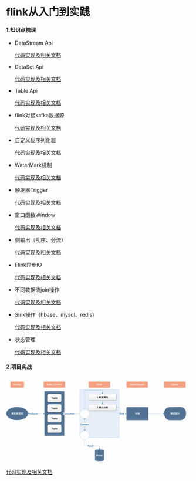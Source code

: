 # flink从入门到实践
#### 1.知识点梳理

- DataStream Api

  [代码实现及相关文档](/src/main/scala/com/lp/test/datastream)

- DataSet Api

  [代码实现及相关文档](/src/main/scala/com/lp/test/dataset)

- Table Api

  [代码实现及相关文档](/src/main/scala/com/lp/test/table)

- flink对接kafka数据源

  [代码实现及相关文档](/src/main/scala/com/lp/test/source)

- 自定义反序列化器

  [代码实现及相关文档](/src/main/scala/com/lp/test/serialization)

- WaterMark机制

  [代码实现及相关文档](/src/main/scala/com/lp/test/watermark)

- 触发器Trigger

  [代码实现及相关文档](/src/main/scala/com/lp/test/trigger)

- 窗口函数Window

  [代码实现及相关文档](/src/main/scala/com/lp/test/windows)

- 侧输出（乱序、分流）

  [代码实现及相关文档](/src/main/scala/com/lp/test/sideoutputs)

- Flink异步IO

  [代码实现及相关文档](/src/main/scala/com/lp/test/asyncio)

- 不同数据流join操作

  [代码实现及相关文档](/src/main/scala/com/lp/test/join)

- Sink操作（hbase、mysql、redis）

  [代码实现及相关文档](/src/main/scala/com/lp/test/sink)

- 状态管理

  [代码实现及相关文档](/src/main/scala/com/lp/test/state)

#### 2.项目实战
  ![](/src/main/resources/pic/WX20190614-123737@2x.png)
  
  [代码实现及相关文档](/src/main/scala/com/lp/test/project)